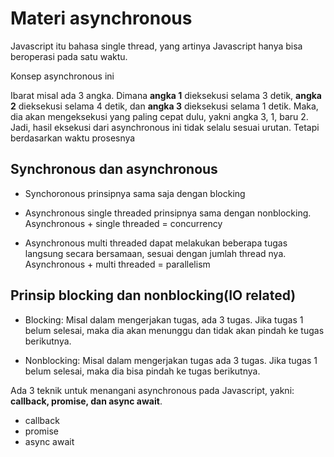 # Materi asynchronous

Javascript itu bahasa single thread, yang artinya Javascript hanya bisa beroperasi pada satu waktu.

Konsep asynchronous ini

Ibarat misal ada 3 angka. Dimana **angka 1** dieksekusi selama 3 detik, **angka 2** dieksekusi selama 4 detik, dan **angka 3** dieksekusi selama 1 detik. Maka, dia akan mengeksekusi yang paling cepat dulu, yakni angka 3, 1, baru 2. Jadi, hasil eksekusi dari asynchronous ini tidak selalu sesuai urutan. Tetapi berdasarkan waktu prosesnya

## Synchronous dan asynchronous

- Synchoronous prinsipnya sama saja dengan blocking

- Asynchronous single threaded prinsipnya sama dengan nonblocking. Asynchronous + single threaded = concurrency
- Asynchronous multi threaded dapat melakukan beberapa tugas langsung secara bersamaan, sesuai dengan jumlah thread nya. Asynchronous + multi threaded = parallelism


## Prinsip blocking dan nonblocking(IO related)

- Blocking: Misal dalam mengerjakan tugas, ada 3 tugas. Jika tugas 1 belum selesai, maka dia akan menunggu dan tidak akan pindah ke tugas berikutnya.

- Nonblocking: Misal dalam mengerjakan tugas ada 3 tugas. Jika tugas 1 belum selesai, maka dia bisa pindah ke tugas berikutnya.



Ada 3 teknik untuk menangani asynchronous pada Javascript, yakni: **callback, promise, dan async await**.


- callback
- promise
- async await
